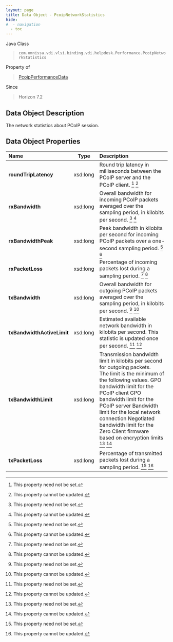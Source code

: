```yaml
---
layout: page
title: Data Object - PcoipNetworkStatistics
hide:
#  - navigation
  - toc
---
```






Java Class
> `com.omnissa.vdi.vlsi.binding.vdi.helpdesk.Performance.PcoipNetworkStatistics`

Property of
> [PcoipPerformanceData](vdi.helpdesk.Performance.PcoipPerformanceData.md#field_detail)

Since
> Horizon 7.2


## Data Object Description

The network statistics about PCoIP session.

## Data Object Properties

 Name | Type | Description
:---|:---:|:---
**roundTripLatency**|  xsd:long|  Round trip latency in milliseconds between the PCoIP server and the PCoIP client. [^1] [^2]
**rxBandwidth**|  xsd:long|  Overall bandwidth for incoming PCoIP packets averaged over the sampling period, in kilobits per second. [^1] [^2]
**rxBandwidthPeak**|  xsd:long|  Peak bandwidth in kilobits per second for incoming PCoIP packets over a one-second sampling period. [^1] [^2]
**rxPacketLoss**|  xsd:long|  Percentage of incoming packets lost during a sampling period. [^1] [^2]
**txBandwidth**|  xsd:long|  Overall bandwidth for outgoing PCoIP packets averaged over the sampling period, in kilobits per second. [^1] [^2]
**txBandwidthActiveLimit**|  xsd:long|  Estimated available network bandwidth in kilobits per second. This statistic is updated once per second. [^1] [^2]
**txBandwidthLimit**|  xsd:long|  Transmission bandwidth limit in kilobits per second for outgoing packets. <br>The limit is the minimum of the following values.  GPO bandwidth limit for the PCoIP client  GPO bandwidth limit for the PCoIP server  Bandwidth limit for the local network connection  Negotiated bandwidth limit for the Zero Client firmware based on encryption limits [^1] [^2]
**txPacketLoss**|  xsd:long|  Percentage of transmitted packets lost during a sampling period. [^1] [^2]


 


[^1]: This property need not be set.
[^2]: This property cannot be updated.